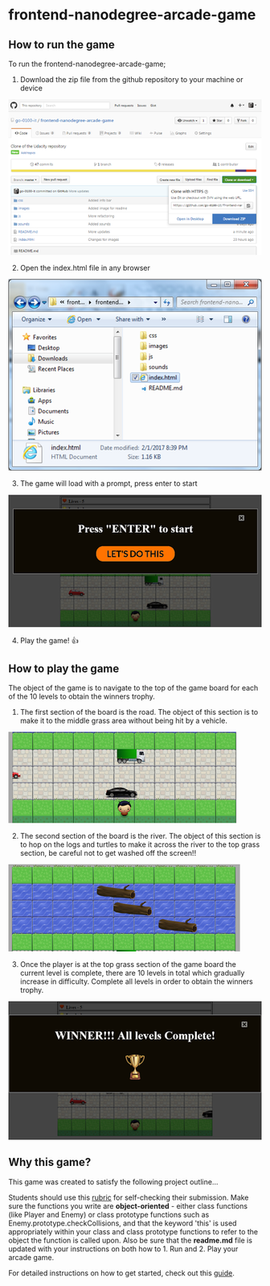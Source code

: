 frontend-nanodegree-arcade-game
===============================

## How to run the game

To run the frontend-nanodegree-arcade-game;

1. Download the zip file from the github repository to your machine or device

  ![Zip file download image](images/Zip_file_download.png)
  
  
2. Open the index.html file in any browser

  ![Index.html file open image](images/Index_file_open.png)
  
  
3. The game will load with a prompt, press enter to start

  ![Game start prompt image](images/Start_prompt.png)
  
  
4. Play the game! :+1:


## How to play the game

The object of the game is to navigate to the top of the game board for each of the 10 levels to obtain the winners trophy.

1. The first section of the board is the road.  The object of this section is to make it to the middle grass area without being hit by a vehicle.

  ![Road section of game board image](images/road.png)
  
  
2. The second section of the board is the river.  The object of this section is to hop on the logs and turtles to make it across the river to the top grass section, be careful not to get washed off the screen!!
  
  ![River section of game board image](images/river.png)
  
  
3. Once the player is at the top grass section of the game board the current level is complete, there are 10 levels in total which gradually increase in difficulty.  Complete all levels in order to obtain the winners trophy.

  ![Winners trophy image](images/winners_trophy.png)


## Why this game?

This game was created to satisfy the following project outline...

Students should use this [rubric](https://review.udacity.com/#!/projects/2696458597/rubric) for self-checking their submission. Make sure the functions you write are **object-oriented** - either class functions (like Player and Enemy) or class prototype functions such as Enemy.prototype.checkCollisions, and that the keyword 'this' is used appropriately within your class and class prototype functions to refer to the object the function is called upon. Also be sure that the **readme.md** file is updated with your instructions on both how to 1. Run and 2. Play your arcade game.

For detailed instructions on how to get started, check out this [guide](https://docs.google.com/document/d/1v01aScPjSWCCWQLIpFqvg3-vXLH2e8_SZQKC8jNO0Dc/pub?embedded=true).
